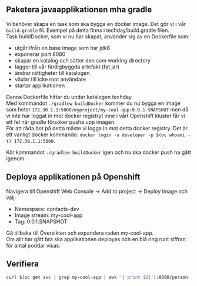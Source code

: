 
## Paketera javaapplikationen mha gradle
Vi behöver skapa en task som ska bygga en docker image. Det gör vi i vår `build.gradle` fil. Exempel på detta finns i techday/build.gradle filen.  
Task buildDocker, som vi nu har skapat, använder sig av en Dockerfile som:  
 * utgår ifrån en base image som har jdk8  
 * exponerar port 8080  
 * skapar en katalog och sätter den som working directory  
 * lägger till vår färdigbyggda artefakt (fat jar)  
 * ändrar rättigheter till katalogen
 * växlar till icke root användare  
 * startar applikationen

Denna Dockerfile hittar du under katalogen techday.  
Med kommandot `./gradlew buildDocker` kommer du nu bygga en image som heter `172.30.1.1:5000/myproject/my-cool-app:0.0.1-SNAPSHOT` men då vi inte har loggat in mot docker registryt inne i vårt Openshift kluster får vi ett fel när gradle försöker pusha upp imagen.  
För att råda bot på detta måste vi logga in mot detta docker registry. Det är ett vanligt docker kommando: `docker login -u developer -p $(oc whoami -t) 172.30.1.1:5000`.  

Kör kommandot `./gradlew buildDocker` igen och nu ska docker push ha gått igenom.  

## Deploya applikationen på Openshift
Navigera till Openshift Web Console -> Add to project -> Deploy Image och välj:  
 * Namespace: contacts-dev
 * Image stream: my-cool-app  
 * Tag: 0.0.1.SNAPSHOT

Gå tillbaka till Översikten och expandera raden my-cool-app.  
Om allt har gått bra ska applikationen deployas och en blå ring runt siffran för antal poddar visas.  

## Verifiera
```bash
curl $(oc get svc | grep my-cool-app | awk '{ print $2}'):8080/person
```

